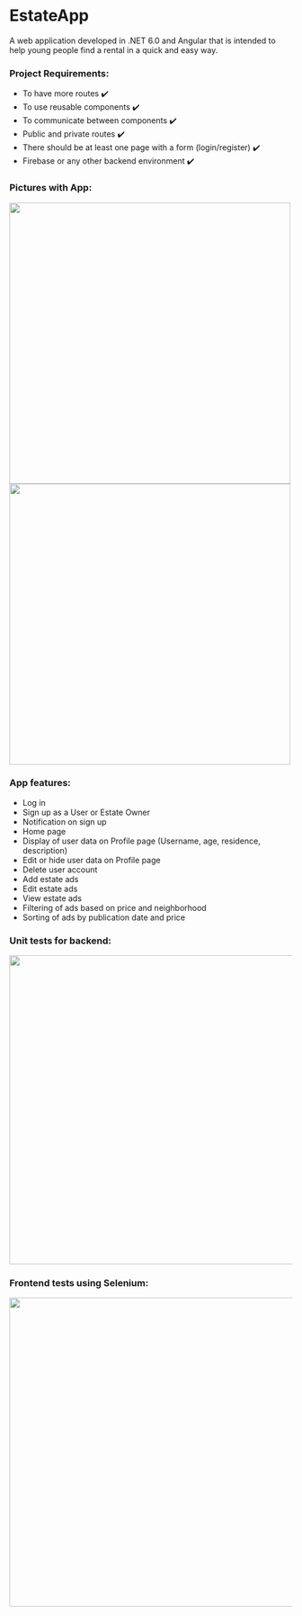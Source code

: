 # EstateApp
 A web application developed in .NET 6.0 and Angular that is intended to help young people find a rental in a quick and easy way.

### Project Requirements:
- To have more routes ✔️
- To use reusable components ✔️
- To communicate between components ✔️
- Public and private routes ✔️
- There should be at least one page with a form (login/register) ✔️
- Firebase or any other backend environment ✔️

### Pictures with App:
<img src="https://user-images.githubusercontent.com/73616883/217382487-32fc1b6a-538f-4ed3-8ff5-26d8508ec604.png" width = 500>

<img src="https://user-images.githubusercontent.com/73616883/217382922-2de71b6f-31f4-4ed1-bb21-58f7ad9ca75f.png" width = 500>

### App features:
- Log in
- Sign up as a User or Estate Owner
- Notification on sign up
- Home page
- Display of user data on Profile page (Username, age, residence, description)
- Edit or hide user data on Profile page
- Delete user account
- Add estate ads
- Edit estate ads
- View estate ads
- Filtering of ads based on price and neighborhood
- Sorting of ads by publication date and price

### Unit tests for backend:

<img src="https://user-images.githubusercontent.com/80215860/215326920-7e4c464e-23f9-4b38-8df2-115e6093d9fa.png" width=550>

### Frontend tests using Selenium:

<img src="https://user-images.githubusercontent.com/73616883/217379287-63164bba-42f6-4a76-a3a1-f60a8a0433e7.png" width=550>
